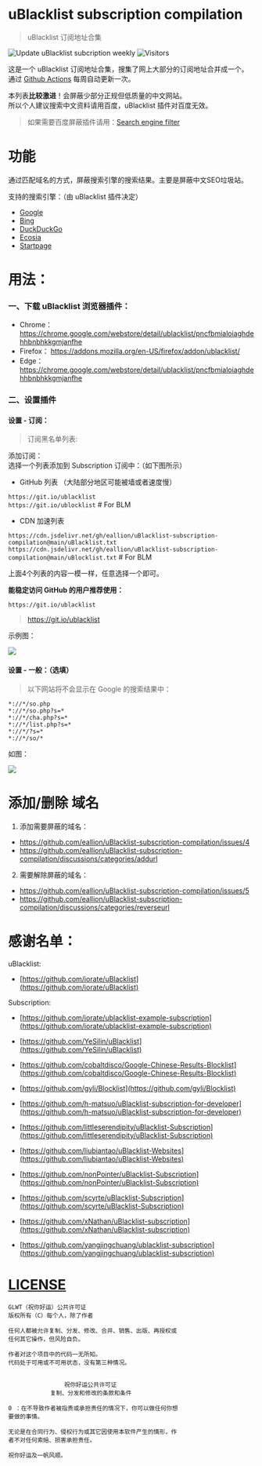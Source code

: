 # uBlacklist subscription compilation
> uBlacklist 订阅地址合集

![Update uBlacklist subcription weekly](https://github.com/eallion/uBlacklist-subscription-compilation/workflows/Update%20uBlacklist%20subcription%20weekly/badge.svg?branch=main) ![Visitors](https://visitor-badge.laobi.icu/badge?page_id=eallion.uBlacklist-subscription-compilation)

这是一个 uBlacklist 订阅地址合集，搜集了网上大部分的订阅地址合并成一个。  
通过 [Github Actions](https://github.com/eallion/uBlacklist-subscription-compilation/actions) 每周自动更新一次。

本列表**比较激进**！会屏蔽少部分正规但低质量的中文网站。  
所以个人建议搜索中文资料请用百度，uBlacklist 插件对百度无效。
> 如果需要百度屏蔽插件请用：[Search engine filter](https://github.com/zhangolve/search-engine-filter)

# 功能

通过匹配域名的方式，屏蔽搜索引擎的搜索结果。主要是屏蔽中文SEO垃圾站。  

支持的搜索引擎：（由 uBlacklist 插件决定）
- [Google](https://www.google.com/ncr?gws_rd=ssl)
- [Bing](https://www.bing.com/)
- [DuckDuckGo](https://duckduckgo.com/)
- [Ecosia](https://www.ecosia.org/)
- [Startpage](https://www.startpage.com/)

# 用法：

### 一、下载 uBlacklist 浏览器插件：
- Chrome： <https://chrome.google.com/webstore/detail/ublacklist/pncfbmialoiaghdehhbnbhkkgmjanfhe>
- Firefox： <https://addons.mozilla.org/en-US/firefox/addon/ublacklist/>
- Edge：<https://chrome.google.com/webstore/detail/ublacklist/pncfbmialoiaghdehhbnbhkkgmjanfhe>

### 二、设置插件

#### 设置 - 订阅：

> 订阅黑名单列表:

添加订阅：  
选择一个列表添加到 Subscription 订阅中：（如下图所示）  

- GitHub 列表 （大陆部分地区可能被墙或者速度慢）

`https://git.io/ublacklist`  
`https://git.io/ublocklist` # For BLM

- CDN 加速列表

`https://cdn.jsdelivr.net/gh/eallion/uBlacklist-subscription-compilation@main/uBlacklist.txt`
`https://cdn.jsdelivr.net/gh/eallion/uBlacklist-subscription-compilation@main/uBlocklist.txt` # For BLM

上面4个列表的内容一模一样，任意选择一个即可。

**能稳定访问 GitHub 的用户推荐使用：**  
```
https://git.io/ublacklist
```
> <https://git.io/ublacklist>

示例图：

![](https://cdn.jsdelivr.net/gh/eallion/uBlacklist-subscription-compilation@main/tools/x2yWi62OWl.png)

#### 设置 - 一般：（选填）

>以下网站将不会显示在 Google 的搜索结果中：

```
*://*/so.php
*://*/so.php?s=*
*://*/cha.php?s=*
*://*/list.php?s=*
*://*/?s=*
*://*/so/*
```
如图：

![](https://cdn.jsdelivr.net/gh/eallion/uBlacklist-subscription-compilation@main/tools/PKO0JoJBpU.png)

# 添加/删除 域名

1. 添加需要屏蔽的域名：

- <https://github.com/eallion/uBlacklist-subscription-compilation/issues/4>
- <https://github.com/eallion/uBlacklist-subscription-compilation/discussions/categories/addurl>

2. 需要解除屏蔽的域名：

- <https://github.com/eallion/uBlacklist-subscription-compilation/issues/5>
- <https://github.com/eallion/uBlacklist-subscription-compilation/discussions/categories/reverseurl>

# 感谢名单：

uBlacklist: 
- [https://github.com/iorate/uBlacklist](https://github.com/iorate/uBlacklist)

Subscription:

- [https://github.com/iorate/ublacklist-example-subscription](https://github.com/iorate/ublacklist-example-subscription)

- [https://github.com/YeSilin/uBlacklist](https://github.com/YeSilin/uBlacklist)
- [https://github.com/cobaltdisco/Google-Chinese-Results-Blocklist](https://github.com/cobaltdisco/Google-Chinese-Results-Blocklist)
- [https://github.com/gyli/Blocklist](https://github.com/gyli/Blocklist)
- [https://github.com/h-matsuo/uBlacklist-subscription-for-developer](https://github.com/h-matsuo/uBlacklist-subscription-for-developer)
- [https://github.com/littleserendipity/uBlacklist-Subscription](https://github.com/littleserendipity/uBlacklist-Subscription)
- [https://github.com/liubiantao/uBlacklist-Websites](https://github.com/liubiantao/uBlacklist-Websites)
- [https://github.com/nonPointer/uBlacklist-Subscription](https://github.com/nonPointer/uBlacklist-Subscription)
- [https://github.com/scyrte/uBlacklist-Subscription](https://github.com/scyrte/uBlacklist-Subscription)
- [https://github.com/xNathan/uBlacklist-subscription](https://github.com/xNathan/uBlacklist-subscription)
- [https://github.com/yangjingchuang/ublacklist-subscription](https://github.com/yangjingchuang/ublacklist-subscription)


# [LICENSE](https://github.com/me-shaon/GLWTPL)
```
GLWT（祝你好运）公共许可证
版权所有（C）每个人，除了作者

任何人都被允许复制、分发、修改、合并、销售、出版、再授权或
任何其它操作，但风险自负。

作者对这个项目中的代码一无所知。
代码处于可用或不可用状态，没有第三种情况。


                祝你好运公共许可证
            复制、分发和修改的条款和条件

0 ：在不导致作者被指责或承担责任的情况下，你可以做任何你想
要做的事情。

无论是在合同行为、侵权行为或其它因使用本软件产生的情形，作
者不对任何索赔、损害承担责任。

祝你好运及一帆风顺。
```
